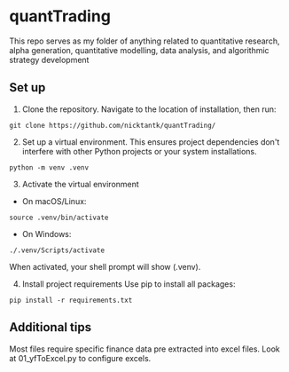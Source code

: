 # quantTrading

This repo serves as my folder of anything related to quantitative research, alpha generation, quantitative modelling, data analysis, and algorithmic strategy development

## Set up

1. Clone the repository. Navigate to the location of installation, then run:

```
git clone https://github.com/nicktantk/quantTrading/
```

2. Set up a virtual environment. This ensures project dependencies don't interfere with other Python projects or your system installations.
```
python -m venv .venv 
```

3. Activate the virtual environment
- On macOS/Linux:
```
source .venv/bin/activate
```
- On Windows:
```
./.venv/Scripts/activate
```
When activated, your shell prompt will show (.venv).

4. Install project requirements
Use pip to install all packages:
```
pip install -r requirements.txt
```
## Additional tips
Most files require specific finance data pre extracted into excel files. Look at 01_yfToExcel.py to configure excels.